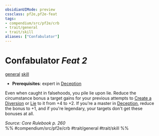 ```yaml
---
obsidianUIMode: preview
cssclass: pf2e,pf2e-feat
tags:
- compendium/src/pf2e/crb
- trait/general
- trait/skill
aliases: ["Confabulator"]
---
```

# Confabulator  *Feat 2*  
[general](general.md "General Feat Trait")  [skill](skill.md "Skill Feat Trait")  

- **Prerequisites**: expert in [Deception](skills.md#Deception)

Even when caught in falsehoods, you pile lie upon lie. Reduce the circumstance bonus a target gains for your previous attempts to [Create a Diversion](create-a-diversion.md) or [Lie](lie.md) to it from +4 to +2. If you're a master in [Deception](skills.md#Deception), reduce the bonus to +1, and if you're legendary, your targets don't get these bonuses at all.

*Source: Core Rulebook p. 260*  
%% #compendium/src/pf2e/crb #trait/general #trait/skill %%